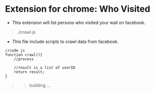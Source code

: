 # Extension for chrome: Who Visited

* This extension will list persons who visited your wall on facebook.

> ./crawl.js

* This file include scripts to crawl data from facebook.

```
//code js
function crawl(){
    //process

    //result is a list of userID
    return result;
}

```

>> building ...
